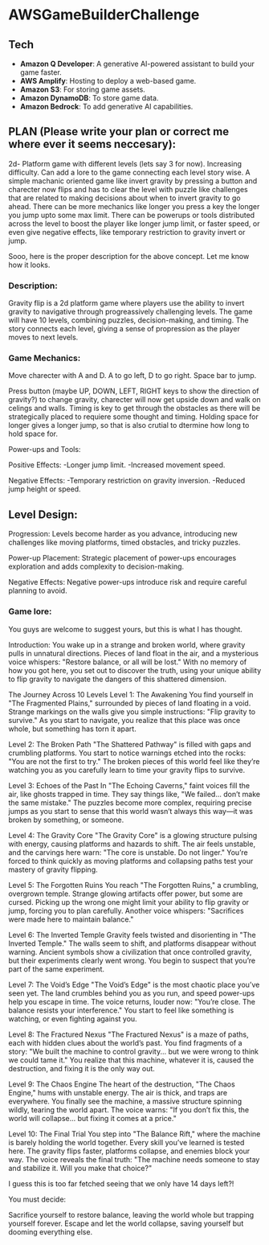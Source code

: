 # AWSGameBuilderChallenge

## Tech
- **Amazon Q Developer**: A generative AI-powered assistant to build your game faster.
- **AWS Amplify**: Hosting to deploy a web-based game.
- **Amazon S3**: For storing game assets.
- **Amazon DynamoDB**: To store game data.
- **Amazon Bedrock**: To add generative AI capabilities.

## PLAN (Please write your plan or correct me where ever it seems neccesary):
2d- Platform game with different levels (lets say 3 for now). Increasing difficulty. Can add a lore to the game connecting each level story wise. A simple machanic oriented game like invert gravity by pressing a button and charecter now flips and has to clear the level with puzzle like challenges that are related to making decisions about when to invert gravity to go ahead. There can be more mechanics like longer you press a key the longer you jump upto some max limit. There can be powerups or tools distributed across the level to boost the player like longer jump limit, or faster speed, or even give negative effects, like temporary restriction to gravity invert or jump. 


Sooo, here is the proper description for the above concept. Let me know how it looks.

### Description:
Gravity flip is a 2d platform game where players use the ability to invert gravity to navigative through progreassively challenging levels. The game will have 10 levels, combining puzzles, decision-making, and timing. The story connects each level, giving a sense of propression as the player moves to next levels.

### Game Mechanics:

Move charecter with A and D. A to go left, D to go right. Space bar to jump.

Press button (maybe UP, DOWN, LEFT, RIGHT keys to show the direction of gravity?) to change gravity, charecter will now get upside down and walk on celings and walls. Timing is key to get through the obstacles as there will be strategically placed to requiere some thought and timing. Holding space for longer gives a longer jump, so that is also crutial to dtermine how long to hold space for.

Power-ups and Tools:

Positive Effects:
-Longer jump limit.
-Increased movement speed.

Negative Effects:
-Temporary restriction on gravity inversion.
-Reduced jump height or speed.

## Level Design:

Progression:
Levels become harder as you advance, introducing new challenges like moving platforms, timed obstacles, and tricky puzzles.

Power-up Placement:
Strategic placement of power-ups encourages exploration and adds complexity to decision-making.

Negative Effects:
Negative power-ups introduce risk and require careful planning to avoid.


### Game lore:

You guys are welcome to suggest yours, but this is what I has thought. 

Introduction:
You wake up in a strange and broken world, where gravity pulls in unnatural directions. 
Pieces of land float in the air, and a mysterious voice whispers:
"Restore balance, or all will be lost."
With no memory of how you got here, you set out to discover the truth, using your unique 
ability to flip gravity to navigate the dangers of this shattered dimension.

The Journey Across 10 Levels
Level 1: The Awakening
You find yourself in "The Fragmented Plains," surrounded by pieces of land floating in a 
void. Strange markings on the walls give you simple instructions: "Flip gravity to 
survive." As you start to navigate, you realize that this place was once whole, but 
something has torn it apart.

Level 2: The Broken Path
"The Shattered Pathway" is filled with gaps and crumbling platforms. You start to notice 
warnings etched into the rocks: "You are not the first to try." The broken pieces of 
this world feel like they’re watching you as you carefully learn to time your gravity 
flips to survive.

Level 3: Echoes of the Past
In "The Echoing Caverns," faint voices fill the air, like ghosts trapped in time. They 
say things like, "We failed... don’t make the same mistake." The puzzles become more 
complex, requiring precise jumps as you start to sense that this world wasn’t always 
this way—it was broken by something, or someone.

Level 4: The Gravity Core
"The Gravity Core" is a glowing structure pulsing with energy, causing platforms and 
hazards to shift. The air feels unstable, and the carvings here warn: "The core is 
unstable. Do not linger." You’re forced to think quickly as moving platforms and 
collapsing paths test your mastery of gravity flipping.

Level 5: The Forgotten Ruins
You reach "The Forgotten Ruins," a crumbling, overgrown temple. Strange glowing 
artifacts offer power, but some are cursed. Picking up the wrong one might limit your 
ability to flip gravity or jump, forcing you to plan carefully. Another voice whispers: 
"Sacrifices were made here to maintain balance."

Level 6: The Inverted Temple
Gravity feels twisted and disorienting in "The Inverted Temple." The walls seem to 
shift, and platforms disappear without warning. Ancient symbols show a civilization that 
once controlled gravity, but their experiments clearly went wrong. You begin to suspect 
that you’re part of the same experiment.

Level 7: The Void’s Edge
"The Void’s Edge" is the most chaotic place you’ve seen yet. The land crumbles behind 
you as you run, and speed power-ups help you escape in time. The voice returns, louder 
now: "You’re close. The balance resists your interference." You start to feel like 
something is watching, or even fighting against you.

Level 8: The Fractured Nexus
"The Fractured Nexus" is a maze of paths, each with hidden clues about the world’s past. 
You find fragments of a story: "We built the machine to control gravity... but we were 
wrong to think we could tame it." You realize that this machine, whatever it is, caused 
the destruction, and fixing it is the only way out.

Level 9: The Chaos Engine
The heart of the destruction, "The Chaos Engine," hums with unstable energy. The air is 
thick, and traps are everywhere. You finally see the machine, a massive structure 
spinning wildly, tearing the world apart. The voice warns: "If you don’t fix this, the 
world will collapse... but fixing it comes at a price."

Level 10: The Final Trial
You step into "The Balance Rift," where the machine is barely holding the world 
together. Every skill you’ve learned is tested here. The gravity flips faster, platforms 
collapse, and enemies block your way. The voice reveals the final truth: "The machine 
needs someone to stay and stabilize it. Will you make that choice?"


I guess this is too far fetched seeing that we only have 14 days left?!

You must decide:

Sacrifice yourself to restore balance, leaving the world whole but trapping yourself 
forever.
Escape and let the world collapse, saving yourself but dooming everything else.
